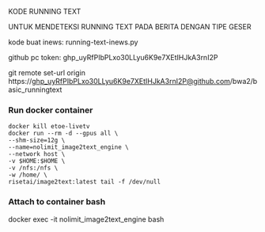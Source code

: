 KODE RUNNING TEXT

UNTUK MENDETEKSI RUNNING TEXT PADA BERITA DENGAN TIPE GESER

kode buat inews: running-text-inews.py

github pc token:
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

git remote set-url origin https://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@github.com/bwa2/basic_runningtext

### Run docker container
```
docker kill etoe-livetv
docker run --rm -d --gpus all \
--shm-size=12g \
--name=nolimit_image2text_engine \
--network host \
-v $HOME:$HOME \
-v /nfs:/nfs \
-w /home/ \
risetai/image2text:latest tail -f /dev/null
```

### Attach to container bash
docker exec -it nolimit_image2text_engine bash
